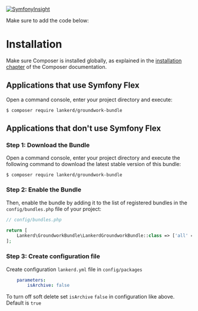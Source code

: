 
[![SymfonyInsight](https://insight.symfony.com/projects/0892be64-8bd2-4794-977b-dfb221e3fd2c/big.svg)](https://insight.symfony.com/projects/0892be64-8bd2-4794-977b-dfb221e3fd2c)

Make sure to add the code below:

Installation
============

Make sure Composer is installed globally, as explained in the
[installation chapter](https://getcomposer.org/doc/00-intro.md)
of the Composer documentation.

Applications that use Symfony Flex
----------------------------------

Open a command console, enter your project directory and execute:

```console
$ composer require lankerd/groundwork-bundle
```

Applications that don't use Symfony Flex
----------------------------------------

### Step 1: Download the Bundle

Open a command console, enter your project directory and execute the
following command to download the latest stable version of this bundle:

```console
$ composer require lankerd/groundwork-bundle
```

### Step 2: Enable the Bundle

Then, enable the bundle by adding it to the list of registered bundles
in the `config/bundles.php` file of your project:

```php
// config/bundles.php

return [
    Lankerd\GroundworkBundle\LankerdGroundworkBundle::class => ['all' => true],
];
```

### Step 3: Create configuration file 

Create configuration `lankerd.yml` file in `config/packages`

```yaml
    parameters:
        isArchive: false
```

To turn off soft delete set `isArchive` `false` in configuration like above.
Default is `true`
